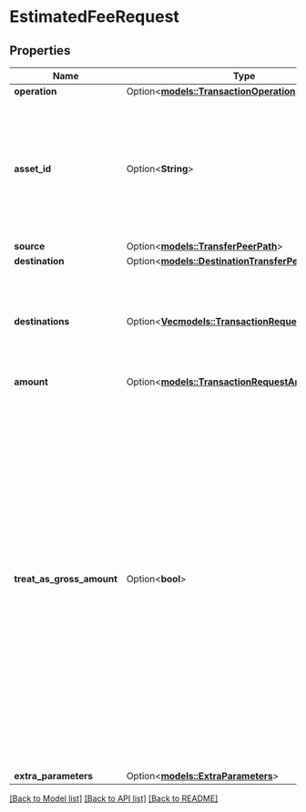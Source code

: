 # EstimatedFeeRequest

## Properties

Name | Type | Description | Notes
------------ | ------------- | ------------- | -------------
**operation** | Option<[**models::TransactionOperation**](TransactionOperation.md)> |  | [optional]
**asset_id** | Option<**String**> | The ID of the asset to transfer, for `TRANSFER`, `MINT` or `BURN` operations. [See the list of supported assets and their IDs on Fireblocks.](https://developers.fireblocks.com/reference/get_supported-assets) | [optional]
**source** | Option<[**models::TransferPeerPath**](TransferPeerPath.md)> |  | [optional]
**destination** | Option<[**models::DestinationTransferPeerPath**](DestinationTransferPeerPath.md)> |  | [optional]
**destinations** | Option<[**Vec<models::TransactionRequestDestination>**](TransactionRequestDestination.md)> | For UTXO based blockchains, you can send a single transaction to multiple destinations. | [optional]
**amount** | Option<[**models::TransactionRequestAmount**](TransactionRequest_amount.md)> |  | [optional]
**treat_as_gross_amount** | Option<**bool**> | \"When set to `true`, the fee will be deducted from the requested amount.\"  **Note**: This parameter can only be considered if a transaction’s asset is a base asset, such as ETH or MATIC. If the asset can’t be used for transaction fees, like USDC, this parameter is ignored and the fee is deducted from the relevant base asset wallet in the source account. | [optional]
**extra_parameters** | Option<[**models::ExtraParameters**](ExtraParameters.md)> |  | [optional]

[[Back to Model list]](../README.md#documentation-for-models) [[Back to API list]](../README.md#documentation-for-api-endpoints) [[Back to README]](../README.md)


